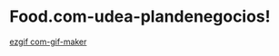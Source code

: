 # Food.com-udea-plandenegocios!
[ezgif com-gif-maker](https://user-images.githubusercontent.com/50857082/190015480-a103e918-bdc3-429b-a2c4-003f61865c5d.gif)
